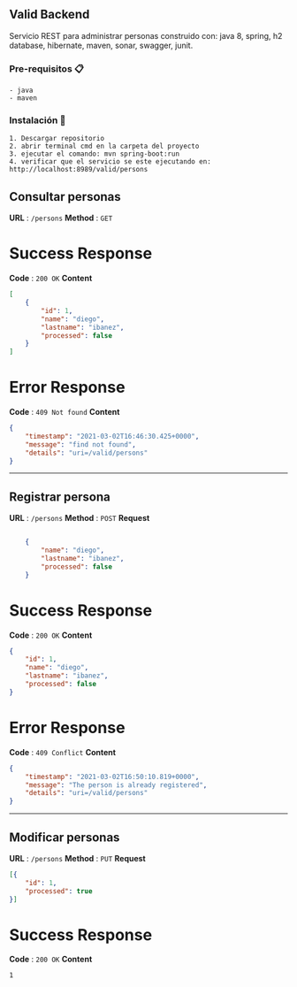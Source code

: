 ## Valid Backend

Servicio REST para administrar personas
construido con: java 8, spring, h2 database, hibernate, maven, sonar, swagger, junit. 

### Pre-requisitos 📋

```
- java
- maven
```
### Instalación 🔧

```
1. Descargar repositorio
2. abrir terminal cmd en la carpeta del proyecto
3. ejecutar el comando: mvn spring-boot:run
4. verificar que el servicio se este ejecutando en: http://localhost:8989/valid/persons
```

## Consultar personas

**URL** : `/persons`
**Method** : `GET`

# Success Response
**Code** : `200 OK`
**Content**
```json
[
    {
        "id": 1,
        "name": "diego",
        "lastname": "ibanez",
        "processed": false
    }
]
```
# Error Response
**Code** : `409 Not found`
**Content**
```json
{
    "timestamp": "2021-03-02T16:46:30.425+0000",
    "message": "find not found",
    "details": "uri=/valid/persons"
}
```
---------------------------------------------------
## Registrar persona

**URL** : `/persons`
**Method** : `POST`
**Request** 
```json

    {
        "name": "diego",
        "lastname": "ibanez",
        "processed": false
    }
```

# Success Response

**Code** : `200 OK`
**Content**
```json
{
    "id": 1,
    "name": "diego",
    "lastname": "ibanez",
    "processed": false
}
```
# Error Response

**Code** : `409 Conflict`
**Content**
```json
{
    "timestamp": "2021-03-02T16:50:10.819+0000",
    "message": "The person is already registered",
    "details": "uri=/valid/persons"
}
```
---------------------------------------------------
## Modificar personas

**URL** : `/persons`
**Method** : `PUT`
**Request** 

```json
[{
    "id": 1,
    "processed": true
}]
```
# Success Response

**Code** : `200 OK`
**Content**
```Text
1
```